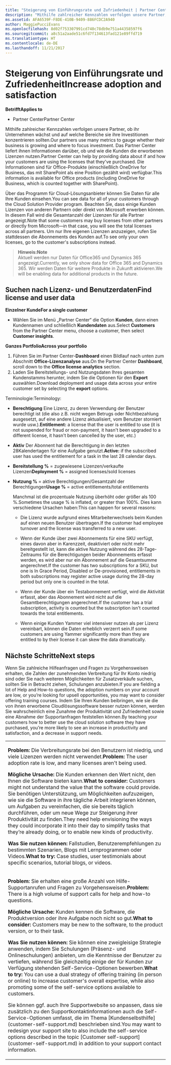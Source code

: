 ```yaml
---
title: "Steigerung von Einführungsrate und Zufriedenheit | Partner Center"
description: "Mithilfe zahlreicher Kennzahlen verfolgen unsere Partner, ob ihr Unternehmen wächst und auf welche Bereiche sie ihre Investitionen konzentrieren sollten. Das Partner Center liefert ihnen Informationen darüber, ob und wie die Kunden die erworbenen Lizenzen nutzen."
ms.assetid: AFA6539F-F8DE-410B-9409-886FCDC2A940
author: MaggiePucciEvans
ms.openlocfilehash: 8d02f753307991cd740c78db9e751a44358597f6
ms.sourcegitcommit: a8c51a2aade51c6fd7f134613fad121e89ffd719
ms.translationtype: HT
ms.contentlocale: de-DE
ms.lasthandoff: 11/21/2017
---
```

# <a name="increase-adoption-and-satisfaction"></a><span data-ttu-id="1464b-104">Steigerung von Einführungsrate und Zufriedenheit</span><span class="sxs-lookup"><span data-stu-id="1464b-104">Increase adoption and satisfaction</span></span>

**<span data-ttu-id="1464b-105">Betrifft</span><span class="sxs-lookup"><span data-stu-id="1464b-105">Applies to</span></span>**

-  <span data-ttu-id="1464b-106">Partner Center</span><span class="sxs-lookup"><span data-stu-id="1464b-106">Partner Center</span></span>

<span data-ttu-id="1464b-107">Mithilfe zahlreicher Kennzahlen verfolgen unsere Partner, ob ihr Unternehmen wächst und auf welche Bereiche sie ihre Investitionen konzentrieren sollten.</span><span class="sxs-lookup"><span data-stu-id="1464b-107">Our partners use many metrics to gauge whether their business is growing and where to focus investment.</span></span> <span data-ttu-id="1464b-108">Das Partner Center liefert ihnen Informationen darüber, ob und wie die Kunden die erworbenen Lizenzen nutzen.</span><span class="sxs-lookup"><span data-stu-id="1464b-108">Partner Center can help by providing data about if and how your customers are using the licenses that they've purchased.</span></span> <span data-ttu-id="1464b-109">Die Informationen sind für Office-Produkte (einschließlich OneDrive for Business, das mit SharePoint als eine Position gezählt wird) verfügbar.</span><span class="sxs-lookup"><span data-stu-id="1464b-109">This information is available for Office products (including OneDrive for Business, which is counted together with SharePoint).</span></span>

<span data-ttu-id="1464b-110">Über das Programm für Cloud-Lösungsanbieter können Sie Daten für alle Ihre Kunden einsehen.</span><span class="sxs-lookup"><span data-stu-id="1464b-110">You can see data for all of your customers through the Cloud Solution Provider program.</span></span> <span data-ttu-id="1464b-111">Beachten Sie, dass einige Kunden Lizenzen von anderen Partnern oder direkt von Microsoft erwerben können. In diesem Fall wird die Gesamtanzahl der Lizenzen für alle Partner angezeigt.</span><span class="sxs-lookup"><span data-stu-id="1464b-111">Note that some customers may buy licenses from other partners or directly from Microsoft—in that case, you will see the total licenses across all partners.</span></span> <span data-ttu-id="1464b-112">Um nur Ihre eigenen Lizenzen anzuzeigen, rufen Sie stattdessen die Abonnements des Kunden auf.</span><span class="sxs-lookup"><span data-stu-id="1464b-112">To see only your own licenses, go to the customer's subscriptions instead.</span></span>

>**<span data-ttu-id="1464b-113">Hinweis:</span><span class="sxs-lookup"><span data-stu-id="1464b-113">Note</span></span>**<br> <span data-ttu-id="1464b-114">Aktuell werden nur Daten für Office365 und Dynamics 365 angezeigt.</span><span class="sxs-lookup"><span data-stu-id="1464b-114">Currently, we only show data for Office 365 and Dynamics 365.</span></span> <span data-ttu-id="1464b-115">Wir werden Daten für weitere Produkte in Zukunft aktivieren.</span><span class="sxs-lookup"><span data-stu-id="1464b-115">We will be enabling data for additional products in the future.</span></span>

## <a name="find-license-and-user-data"></a><span data-ttu-id="1464b-116">Suchen nach Lizenz- und Benutzerdaten</span><span class="sxs-lookup"><span data-stu-id="1464b-116">Find license and user data</span></span>


**<span data-ttu-id="1464b-117">Einzelner Kunde</span><span class="sxs-lookup"><span data-stu-id="1464b-117">For a single customer</span></span>**

-   <span data-ttu-id="1464b-118">Wählen Sie im Menü „Partner Center“ die Option **Kunden**, dann einen Kundennamen und schließlich **Kundendaten** aus.</span><span class="sxs-lookup"><span data-stu-id="1464b-118">Select **Customers** from the Partner Center menu, choose a customer, then select **Customer insights**.</span></span>

**<span data-ttu-id="1464b-119">Ganzes Portfolio</span><span class="sxs-lookup"><span data-stu-id="1464b-119">Across your portfolio</span></span>**

1.  <span data-ttu-id="1464b-120">Führen Sie im Partner Center-**Dashboard** einen Bildlauf nach unten zum Abschnitt **Office-Lizenzanalyse** aus.</span><span class="sxs-lookup"><span data-stu-id="1464b-120">On the Partner Center **Dashboard**, scroll down to the **Office license analytics** section.</span></span>
2.  <span data-ttu-id="1464b-121">Laden Sie Bereitstellungs- und Nutzungsdaten Ihres gesamten Kundenstamms herunter, indem Sie die Optionen für den **Export** auswählen.</span><span class="sxs-lookup"><span data-stu-id="1464b-121">Download deployment and usage data across your entire customer set by selecting the **export** options.</span></span>

<span data-ttu-id="1464b-122">Terminologie:</span><span class="sxs-lookup"><span data-stu-id="1464b-122">Terminology:</span></span>

-   <span data-ttu-id="1464b-123">**Berechtigung** Eine Lizenz, zu deren Verwendung der Benutzer berechtigt ist (die also z.B. nicht wegen Betrugs oder Nichtbezahlung ausgesetzt, auf eine andere Lizenz aktualisiert, vom Benutzer storniert wurde usw.).</span><span class="sxs-lookup"><span data-stu-id="1464b-123">**Entitlement:** a license that the user is entitled to use (it is not suspended for fraud or non-payment, it hasn't been upgraded to a different license, it hasn't been cancelled by the user, etc.)</span></span>

-   <span data-ttu-id="1464b-124">**Aktiv** Der Abonnent hat die Berechtigung in den letzten 28Kalendertagen für eine Aufgabe genutzt.</span><span class="sxs-lookup"><span data-stu-id="1464b-124">**Active:** if the subscribed user has used the entitlement for a task in the last 28 calendar days.</span></span>

-   <span data-ttu-id="1464b-125">**Bereitstellung %** = zugewiesene Lizenzen/verkaufte Lizenzen</span><span class="sxs-lookup"><span data-stu-id="1464b-125">**Deployment %** = assigned licenses/sold licenses</span></span>

-   <span data-ttu-id="1464b-126">**Nutzung %** = aktive Berechtigungen/Gesamtzahl der Berechtigungen</span><span class="sxs-lookup"><span data-stu-id="1464b-126">**Usage %** = active entitlements/total entitlements</span></span>

    <span data-ttu-id="1464b-127">Manchmal ist die prozentuale Nutzung überhöht oder größer als 100 %.</span><span class="sxs-lookup"><span data-stu-id="1464b-127">Sometimes the usage % is inflated, or greater than 100%.</span></span> <span data-ttu-id="1464b-128">Dies kann verschiedene Ursachen haben:</span><span class="sxs-lookup"><span data-stu-id="1464b-128">This can happen for several reasons:</span></span>

    -   <span data-ttu-id="1464b-129">Die Lizenz wurde aufgrund eines Mitarbeiterwechsels beim Kunden auf einen neuen Benutzer übertragen.</span><span class="sxs-lookup"><span data-stu-id="1464b-129">If the customer had employee turnover and the license was transferred to a new user.</span></span>

    -   <span data-ttu-id="1464b-130">Wenn der Kunde über zwei Abonnements für eine SKU verfügt, eines davon aber in Karenzzeit, deaktiviert oder nicht mehr bereitgestellt ist, kann die aktive Nutzung während des 28-Tage-Zeitraums für die Berechtigungen beider Abonnements erfasst werden, es wird aber nur ein Abonnement auf die Gesamtsumme angerechnet.</span><span class="sxs-lookup"><span data-stu-id="1464b-130">If the customer has two subscriptions for a SKU, but one is In Grace Period, Disabled or De-provisioned, entitlements in both subscriptions may register active usage during the 28-day period but only one is counted in the total.</span></span>

    -   <span data-ttu-id="1464b-131">Wenn der Kunde über ein Testabonnement verfügt, wird die Aktivität erfasst, aber das Abonnement wird nicht auf die Gesamtberechtigungen angerechnet.</span><span class="sxs-lookup"><span data-stu-id="1464b-131">If the customer has a trial subscription, activity is counted but the subscription isn't counted towards the total entitlements.</span></span>

    -   <span data-ttu-id="1464b-132">Wenn einige Kunden Yammer viel intensiver nutzen als per Lizenz vereinbart, können die Daten erheblich verzerrt sein.</span><span class="sxs-lookup"><span data-stu-id="1464b-132">If some customers are using Yammer significantly more than they are entitled to by their license it can skew the data dramatically.</span></span>

## <a name="next-steps"></a><span data-ttu-id="1464b-133">Nächste Schritte</span><span class="sxs-lookup"><span data-stu-id="1464b-133">Next steps</span></span>


<span data-ttu-id="1464b-134">Wenn Sie zahlreiche Hilfeanfragen und Fragen zu Vorgehensweisen erhalten, die Zahlen der zunehmenden Verbreitung für Ihr Konto niedrig sind oder Sie nach weiteren Möglichkeiten für Zusatzverkäufe suchen, sollten Sie in Betracht ziehen, Schulungen anzubieten.</span><span class="sxs-lookup"><span data-stu-id="1464b-134">If you are fielding a lot of Help and How-to questions, the adoption numbers on your account are low, or you’re looking for upsell opportunities, you may want to consider offering training courses.</span></span> <span data-ttu-id="1464b-135">Indem Sie Ihren Kunden beibringen, wie sie die von ihnen erworbene Cloudlösungssoftware besser nutzen können, werden Sie wahrscheinlich eine Zunahme der Produktivität und Zufriedenheit sowie eine Abnahme der Supportanfragen feststellen können.</span><span class="sxs-lookup"><span data-stu-id="1464b-135">By teaching your customers how to better use the cloud solution software they have purchased, you’re more likely to see an increase in productivity and satisfaction, and a decrease in support needs.</span></span>

<table>
<colgroup>
<col width="100%" />
</colgroup>
<tbody>
<tr class="odd">
<td><p><span data-ttu-id="1464b-136"><strong>Problem:</strong> Die Verbreitungsrate bei den Benutzern ist niedrig, und viele Lizenzen werden nicht verwendet.</span><span class="sxs-lookup"><span data-stu-id="1464b-136"><strong>Problem:</strong> The user adoption rate is low, and many licenses aren't being used.</span></span></p>
<p><span data-ttu-id="1464b-137"><strong>Mögliche Ursache:</strong> Die Kunden erkennen den Wert nicht, den Ihnen die Software bieten kann.</span><span class="sxs-lookup"><span data-stu-id="1464b-137"><strong>What to consider:</strong> Customers might not understand the value that the software could provide.</span></span> <span data-ttu-id="1464b-138">Sie benötigen Unterstützung, um Möglichkeiten aufzuzeigen, wie sie die Software in ihre tägliche Arbeit integrieren können, um Aufgaben zu vereinfachen, die sie bereits täglich durchführen, oder um neue Wege zur Steigerung ihrer Produktivität zu finden.</span><span class="sxs-lookup"><span data-stu-id="1464b-138">They need help envisioning the ways they could incorporate it into their day to simplify tasks that they’re already doing, or to enable new kinds of productivity.</span></span></p>
<p><span data-ttu-id="1464b-139"><strong>Was Sie nutzen können:</strong> Fallstudien, Benutzerempfehlungen zu bestimmten Szenarien, Blogs mit Lernprogrammen oder Videos.</span><span class="sxs-lookup"><span data-stu-id="1464b-139"><strong>What to try:</strong> Case studies, user testimonials about specific scenarios, tutorial blogs, or videos.</span></span></p></td>
</tr>
<tr class="even">
<td><p><span data-ttu-id="1464b-140"><strong>Problem:</strong> Sie erhalten eine große Anzahl von Hilfe-Supportanrufen und Fragen zu Vorgehensweisen.</span><span class="sxs-lookup"><span data-stu-id="1464b-140"><strong>Problem:</strong> There is a high volume of support calls for help and how-to questions.</span></span></p>
<p><span data-ttu-id="1464b-141"><strong>Mögliche Ursache:</strong> Kunden kennen die Software, die Produktversion oder ihre Aufgabe noch nicht so gut.</span><span class="sxs-lookup"><span data-stu-id="1464b-141"><strong>What to consider:</strong> Customers may be new to the software, to the product version, or to their task.</span></span></p>
<p><span data-ttu-id="1464b-142"><strong>Was Sie nutzen können:</strong> Sie können eine zweigleisige Strategie anwenden, indem Sie Schulungen (Präsenz- und Onlineschulungen) anbieten, um die Kenntnisse der Benutzer zu vertiefen, während Sie gleichzeitig einige der für Kunden zur Verfügung stehenden Self-Service-Optionen bewerben.</span><span class="sxs-lookup"><span data-stu-id="1464b-142"><strong>What to try:</strong> You can use a dual strategy of offering training (in person or online) to increase customer's overall expertise, while also promoting some of the self-service options available to customers.</span></span></p>
<p><span data-ttu-id="1464b-143">Sie können ggf. auch Ihre Supportwebsite so anpassen, dass sie zusätzlich zu den Supportkontaktinformationen auch die Self-Service-Optionen umfasst, die im Thema [Kundenselbsthilfe](customer-self-support.md) beschrieben sind.</span><span class="sxs-lookup"><span data-stu-id="1464b-143">You may want to redesign your support site to also include the self-service options described in the topic [Customer self-support](customer-self-support.md) in addition to your support contact information.</span></span></p></td>
</tr>
</tbody>
</table>

 

 

 



